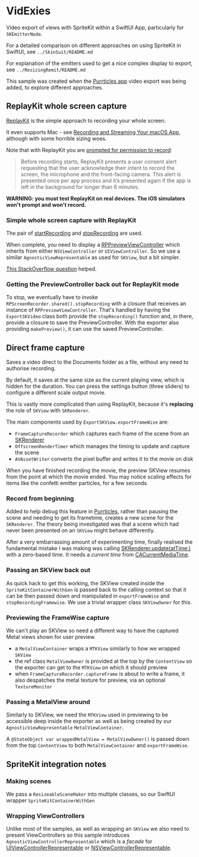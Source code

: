 # VidExies

Video export of views with SpriteKit within a SwiftUI App, particularly for `SKEmitterNode`.

For a detailed comparison on different approaches on using SpriteKit in SwiftUI, see `../SkinSuit/README.md`

For explanation of the emitters used to get a nice complex display to export, see `../ResizingRemit/README.md`

This sample was created when the [Purrticles app][p1] video export was being added, to explore different approaches.

## ReplayKit whole screen capture
[ReplayKit][a3] is the simple approach to recording your whole screen.

It even supports Mac - see [Recording and Streaming Your macOS App][a4], although with some horrible sizing woes.

Note that with ReplayKit you are [prompted for permission to record][a8]:

>Before recording starts, ReplayKit presents a user consent alert requesting that the user acknowledge their intent to record the screen, the microphone and the front-facing camera. This alert is presented once per app process and it’s presented again if the app is left in the background for longer than 8 minutes.


**WARNING: you must test ReplayKit on real devices. The iOS simulators won't prompt and won't record.**


### Simple whole screen capture with ReplayKit
The pair of [startRecording][a1] and [stopRecording][a2] are used.

When complete, you need to display a [RPPreviewViewController][a5] which inherits from either `NSViewController`
or `UIViewController`. So we use a similar `AgnosticViewRepresentable` as used for `SKView`, but a bit simpler.

[This StackOverflow question][so1] helped.

### Getting the PreviewController back out for ReplayKit mode
To stop, we eventually have to invoke `RPScreenRecorder.shared().stopRecording` with a closure that receives an instance of `RPPreviewViewController`. That's handled by having the `ExportSKVideo` class both provide the `stopRecording()` function and, in there, provide a closure to save the PreviewController. With the exporter also providing `makePreview()`, it can use the saved PreviewController.


## Direct frame capture

Saves a video direct to the Documents folder as a file, without any need to authorise recording.

By default, it saves at the same size as the current playing view, which is hidden for the duration. You can press the settings button (three sliders) to configure a different scale output movie.

This is vastly more complicated than using ReplayKit, because it's **replacing** the role of `SKView` with `SKRenderer`.

The main components used by `ExportSKView.exportFrameWise` are:
- `FrameCaptureRecorder` which captures each frame of the scene from an [SKRenderer][a9]
- `OffscreenRenderTimer` which manages the timing to update and capture the scene
- `AVAssetWriter` converts the pixel buffer and writes it to the movie on disk

When you have finished recording the movie, the preview SKView resumes from the point at which the movie ended. You may notice scaling effects for items like the confetti emitter particles, for a few seconds.


### Record from beginning
Added to help debug this feature in [Purrticles][p1], rather than pausing the scene and needing to get its frametime, creates a new scene for the `SKRenderer`. The theory being investigated was that a scene which had never been presented on an `SKView` might behave differently.

After a very embarrassing amount of experimenting time, finally realised the fundamental mistake I was making was calling [SKRenderer.update(atTime:)][a10] with a zero-based time. It needs a _current time_ from [CACurrentMediaTime][a11].

### Passing an SKView back out
As quick hack to get this working, the SKView created inside the `SpriteKitContainerWithGen` is passed back to the calling context so that it can be then passed down and manipulated in `exportFrameWise` and `stopRecordingFramewise`. We use a trivial wrapper class `SKViewOwner` for this.

### Previewing the FrameWise capture
We can't play an SKView so need a different way to have the captured Metal views shown for user preview.

- a `MetalViewContainer` wraps a `MTKView` similarly to how we wrapped `SKView`
- the ref class `MetalViewOwner` is provided at the top by the `ContentView` so the exporter can get to the `MTKView` on which it should preview
- when `FrameCaptureRecorder.captureFrame` is about to write a frame, it also despatches the metal texture for preview, via an optional `TextureMonitor`

### Passing a MetalView around
Similarly to SKView, we need the `MTKView` used in previewing to be accessible deep inside the exporter as well as being created by our `AgnosticViewRepresentable` `MetalViewContainer`.

A `@StateObject var wrappedMetalView = MetalViewOwner()` is passed down from the top `ContentView` to both `MetalViewContainer` and `exportFrameWise`.

## SpriteKit integration notes

### Making scenes
We pass a `ResizeableSceneMaker` into multiple classes, so our SwiftUI wrapper `SpriteKitContainerWithGen`

### Wrapping ViewControllers
Unlike most of the samples, as well as wrapping an `SKView` we also need to present ViewControllers so this sample introduces `AgnosticViewControllerRepresentable` which is a _facade_ for [UIViewControllerRepresentable][a6] or [NSViewControllerRepresentable][a7].


[a1]: https://developer.apple.com/documentation/replaykit/rpscreenrecorder/startrecording(handler:)
[a2]: https://developer.apple.com/documentation/replaykit/rpscreenrecorder/stoprecording(handler:)
[a3]: https://developer.apple.com/documentation/replaykit/
[a4]: https://developer.apple.com/documentation/replaykit/recording-and-streaming-your-macos-app
[a5]: https://developer.apple.com/documentation/replaykit/rppreviewviewcontroller
[a6]: https://developer.apple.com/documentation/swiftui/uiviewcontrollerrepresentable
[a7]: https://developer.apple.com/documentation/swiftui/nsviewcontrollerrepresentable
[a8]: https://support.apple.com/en-au/guide/security/seca5fc039dd/web
[a9]: https://developer.apple.com/documentation/spritekit/skrenderer
[a10]: https://developer.apple.com/documentation/spritekit/skrenderer/update(attime:)
[a11]: https://developer.apple.com/documentation/quartzcore/cacurrentmediatime()

[p1]: https://www.touchgram.com/purrticles
[so1]: https://stackoverflow.com/questions/59842682/replaykit-with-swiftui

[gh1]: https://github.com/AndyDentFree/SpriteKittenly/issues/18
[gh2]: https://github.com/AndyDentFree/SpriteKittenly/issues/15

